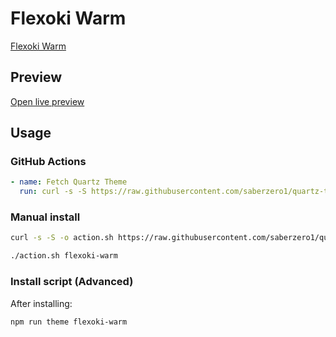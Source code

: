 # Flexoki Warm

[Flexoki Warm](#)

## Preview

[Open live preview](https://quartz-themes.github.io/flexoki-warm/)

## Usage

### GitHub Actions

```yaml
- name: Fetch Quartz Theme
  run: curl -s -S https://raw.githubusercontent.com/saberzero1/quartz-themes/master/action.sh | bash -s -- flexoki-warm
```

### Manual install

```bash
curl -s -S -o action.sh https://raw.githubusercontent.com/saberzero1/quartz-themes/master/action.sh

./action.sh flexoki-warm
```

### Install script (Advanced)

After installing:

```bash
npm run theme flexoki-warm
```
